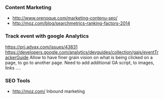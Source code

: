 ### Content Marketing 

* http://www.orenoque.com/marketing-contenu-seo/
* http://moz.com/blog/searchmetrics-ranking-factors-2014

### Track event with google Analytics

https://prj.adyax.com/issues/43831   
https://developers.google.com/analytics/devguides/collection/gajs/eventTrackerGuide
Allow to have finer grain vision on what is being clicked on a page, to go to another page. 
Need to add additional GA script, to images, links ....


### SEO Tools

* http://moz.com/ Inbound marketing